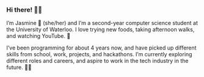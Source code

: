### Hi there! 🥑✨

I’m Jasmine 🧸 (she/her) and I’m a second-year computer science student at the University of Waterloo. I love trying new foods, taking afternoon walks, and watching YouTube. 🧋

I’ve been programming for about 4 years now, and have picked up different skills from school, work, projects, and hackathons. I’m currently exploring different roles and careers, and aspire to work in the tech industry in the future. 🤸📱

<!--
**xiongjasmine/xiongjasmine** is a ✨ _special_ ✨ repository because its `README.md` (this file) appears on your GitHub profile.

Here are some ideas to get you started:

- 🔭 I’m currently working on ...
- 🌱 I’m currently learning ...
- 👯 I’m looking to collaborate on ...
- 🤔 I’m looking for help with ...
- 💬 Ask me about ...
- 📫 How to reach me: ...
- 😄 Pronouns: ...
- ⚡ Fun fact: ...
-->
